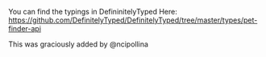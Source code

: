 You can find the typings in DefininitelyTyped Here:
https://github.com/DefinitelyTyped/DefinitelyTyped/tree/master/types/pet-finder-api

This was graciously added by @ncipollina
